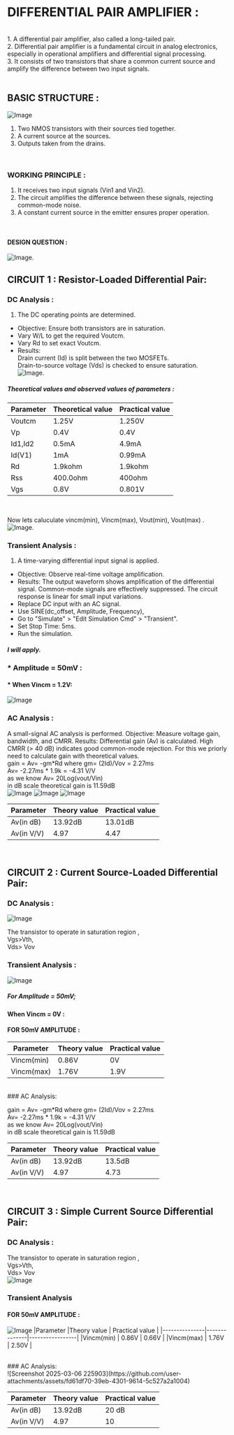 # DIFFERENTIAL PAIR AMPLIFIER : <br>
<br>
1. A differential pair amplifier, also called a long-tailed pair.<br>
2. Differential pair amplifier is a fundamental circuit in analog electronics, especially in operational amplifiers and differential signal processing.<br>
3. It consists of two transistors that share a common current source and amplify the difference between two input signals.<br>
<br>

## BASIC STRUCTURE : <br>
![Image](https://github.com/user-attachments/assets/1e25c387-15ff-417e-bf8e-a23af72440ad)
1. Two NMOS transistors with their sources tied together.<br>
2. A current source at the sources.<br>
3. Outputs taken from the drains.<br>
<br>

### WORKING PRINCIPLE : <br>
1. It receives two input signals (Vin1 and Vin2).<br>
2. The circuit amplifies the difference between these signals, rejecting common-mode noise.<br>
3. A constant current source in the emitter ensures proper operation.<br>
<br>

#### DESIGN QUESTION :
![Image](https://github.com/user-attachments/assets/90a87d42-759f-4c83-b5a9-989b8884632b).<br>

## CIRCUIT 1 : Resistor-Loaded Differential Pair:<br>

### DC Analysis :<br>
1. The DC operating points are determined.
* Objective: Ensure both transistors are in saturation.
* Vary W/L to get the required Voutcm. <br>
* Vary Rd to set exact Voutcm.<br>
* Results:<br>
  Drain current (Id) is split between the two MOSFETs.<br>
  Drain-to-source voltage (Vds) is checked to ensure saturation.<br>
![Image](https://github.com/user-attachments/assets/25cbc8db-e5a5-4e01-8f26-9de17cc6f9a2).<br>

##### Theoretical values and observed values of parameters :<br>

| Parameter    | Theoretical value  | Practical value |
|--------------|--------------------|-----------------|
|Voutcm        | 1.25V              | 1.250V          |
|Vp            | 0.4V               | 0.4V           |
|Id1,Id2       | 0.5mA              | 4.9mA          |
|Id(V1)        | 1mA                | 0.99mA          |
|Rd            | 1.9kohm            | 1.9kohm        |
|Rss           | 400.0ohm           | 400ohm          |
|Vgs           | 0.8V               | 0.801V          |

<br>

Now lets caluculate vincm(min), Vincm(max), Vout(min), Vout(max) .<br>
![Image](https://github.com/user-attachments/assets/172fba57-73ae-4237-aa37-0aace33617d1).
<br>

### Transient Analysis :
1. A time-varying differential input signal is applied.
* Objective: Observe real-time voltage amplification.
* Results:
  The output waveform shows amplification of the differential signal.
  Common-mode signals are effectively suppressed.
  The circuit response is linear for small input variations.
* Replace DC input with an AC signal.<br>
* Use SINE(dc_offset, Amplitude, Frequency),
* Go to "Simulate" > "Edit Simulation Cmd" > "Transient".<br>
* Set Stop Time: 5ms.<br>
* Run the simulation.<br>
##### I will apply.<br>
### * Amplitude = 50mV :
#### * When Vincm = 1.2V:
![Image](https://github.com/user-attachments/assets/0b74b51b-1bed-46ef-8545-a70ab11a647d)
<br>

### AC Analysis : <br>
A small-signal AC analysis is performed.
Objective: Measure voltage gain, bandwidth, and CMRR.
Results:
Differential gain (Av) is calculated.
High CMRR (> 40 dB) indicates good common-mode rejection.
For this we priorly need to calculate gain with theoretical values. <br>
gain = Av= -gm*Rd 
where gm= (2Id)/Vov = 2.27ms <br>
Av= -2.27ms * 1.9k = -4.31 V/V <br>
as we know Av= 20Log(vout/Vin)<br>
in dB scale theoretical gain is 11.59dB <br>
![Image](https://github.com/user-attachments/assets/271dcf90-3b47-4dbe-904e-c07e6fab208c)
![Image](https://github.com/user-attachments/assets/18d98aa1-a8fe-4577-b13c-1c12737a5720)
![Image](https://github.com/user-attachments/assets/fcd2e606-cfc3-4326-9bc8-bdb895e30707)


|Parameter      |Theory value  | Practical value |
|---------------|--------------|-----------------|
|Av(in dB)      | 13.92dB      | 13.01dB         |
|Av(in V/V)     | 4.97         | 4.47            |

<br>

## CIRCUIT 2 : Current Source-Loaded Differential Pair:<br>
### DC Analysis :<br>
![Image](https://github.com/user-attachments/assets/0d4ea0cd-38be-4e7a-9713-af96ea5cc199)



The transistor to operate in saturation region ,<br>
Vgs>Vth, <br>
Vds> Vov <br>

### Transient Analysis :<br>
![Image](https://github.com/user-attachments/assets/ddd3a12b-bfb4-4b07-ab88-8eac40e8777f)

##### For Amplitude = 50mV; <br>
#### When Vincm = 0V :
#### FOR 50mV AMPLITUDE :
|Parameter      |Theory value  | Practical value |
|---------------|--------------|-----------------|
|Vincm(min)     | 0.86V        | 0V              |
|Vincm(max)     | 1.76V        | 1.9V            |

<br>
### AC Analysis:<br>

gain = Av= -gm*Rd 
where gm= (2Id)/Vov = 2.27ms <br>
Av= -2.27ms * 1.9k = -4.31 V/V <br>
as we know Av= 20Log(vout/Vin)<br>
in dB scale theoretical gain is 11.59dB <br>

|Parameter      |Theory value  | Practical value |
|---------------|--------------|-----------------|
|Av(in dB)      | 13.92dB      | 13.5dB          |
|Av(in V/V)     | 4.97         | 4.73            |

<br>

## CIRCUIT 3 :  Simple Current Source Differential Pair:<br>
### DC Analysis :<br>
The transistor to operate in saturation region ,<br>
Vgs>Vth, <br>
Vds> Vov <br>
![Image](https://github.com/user-attachments/assets/e9df5883-8c11-4603-881b-15ae13c1b1e8)

### Transient Analysis <br>
#### FOR 50mV AMPLITUDE :
![Image](https://github.com/user-attachments/assets/7cd07614-0013-4419-beb8-e26910ced1d0)
|Parameter      |Theory value  | Practical value |
|---------------|--------------|-----------------|
|Vincm(min)     | 0.86V        | 0.66V           |
|Vincm(max)     | 1.76V        | 2.50V           |

<br>
### AC Analysis: <br>![Screenshot 2025-03-06 225903](https://github.com/user-attachments/assets/fd61df70-39eb-4301-9614-5c527a2a1004)


<br>


|Parameter      |Theory value  | Practical value |
|---------------|--------------|-----------------|
|Av(in dB)      | 13.92dB      | 20 dB           |
|Av(in V/V)     | 4.97         | 10              |













